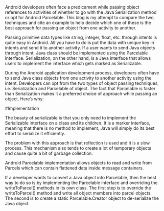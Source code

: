 Android developers often face a predicament while passing object references to activities of whether to go with the Java Serialization method or opt for Android Parcelable. This blog is my attempt to compare the two techniques and cite an example to help decide which one of these is the best approach for passing an object from one activity to another.

Passing primitive data types like string, integer, float, etc. through intents is quite easy in Android. All you have to do is put the data with unique key in intents and send it to another activity. If a user wants to send Java objects through intent, Java class should be implemented using the Parcelable interface. Serialization, on the other hand, is a Java interface that allows users to implement the interface which gets marked as Serializable.

During the Android application development process, developers often have to send Java class objects from one activity to another activity using the intent. Developers can opt from the two types of object passing techniques, i.e. Serialization and Parcelable of object.  The fact that Parcelable is faster than Serialization makes it a preferred choice of approach while passing an object. Here’s why:

#Implementation

The beauty of serializable is that you only need to implement the Serializable interface on a class and its children. It is a marker interface, meaning that there is no method to implement, Java will simply do its best effort to serialize it efficiently.

The problem with this approach is that reflection is used and it is a slow process. This mechanism also tends to create a lot of temporary objects and cause quite a bit of garbage collection.

Android Parcelable implementation allows objects to read and write from Parcels which can contain flattened data inside message containers.

If a developer wants to convert a Java object into Parcelable, then the best way to do so is by implementing the Parcelable interface and overriding the writeToParcel() methods in its own class. The first step is to override the writeToParcel() method and  write all object members into parcel objects. The second is to create a static Parcelable.Creator object to de-serialize the Java object.  

